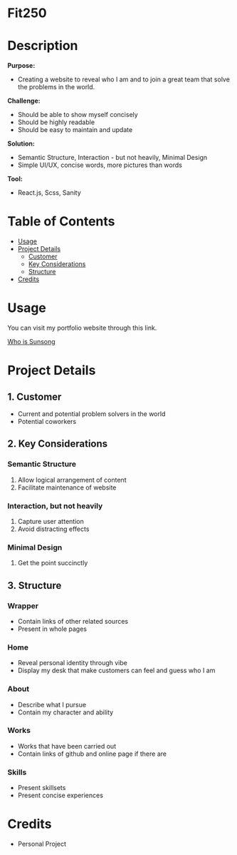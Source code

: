 # Fit250

# Description

**Purpose:** 

- Creating a website to reveal who I am and to join a great team that solve the problems in the world.

**Challenge:** 

- Should be able to show myself concisely
- Should be highly readable
- Should be easy to maintain and update

**Solution:** 

- Semantic Structure, Interaction - but not heavily, Minimal Design
- Simple UI/UX, concise words, more pictures than words

**Tool:** 

- React.js, Scss, Sanity

# ****Table of Contents****

- [Usage](#usage)
- [Project Details](#project-details)
    - [Customer](#1-customer)
    - [Key Considerations](#2-key-considerations)
    - [Structure](#3-structure)
- [Credits](#credits)

# ****Usage****

You can visit my portfolio website through this link.

[Who is Sunsong](https://sunsong.netlify.app/)

# Project Details

## 1. Customer

- Current and potential problem solvers in the world
- Potential coworkers

## 2. Key Considerations

### Semantic Structure

1. Allow logical arrangement of content
2. Facilitate maintenance of website

### Interaction, but not heavily

1. Capture user attention
2. Avoid distracting effects

### Minimal Design

1. Get the point succinctly

## 3. Structure

### Wrapper

- Contain links of other related sources
- Present in whole pages

### Home

- Reveal personal identity through vibe
- Display my desk that make customers can feel and guess who I am

### About

- Describe what I pursue
- Contain my character and ability

### Works

- Works that have been carried out
- Contain links of github and online page if there are

### Skills

- Present skillsets
- Present concise experiences

# ****Credits****

- Personal Project
